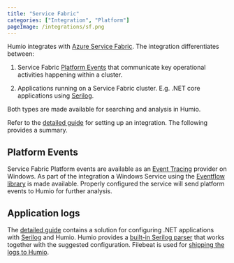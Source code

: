 ```yaml
---
title: "Service Fabric"
categories: ["Integration", "Platform"]
pageImage: /integrations/sf.png
---
```


Humio integrates with [Azure Service Fabric](https://azure.microsoft.com/en-us/services/service-fabric/). The integration differentiates between:

1. Service Fabric [Platform Events](https://docs.microsoft.com/en-us/azure/service-fabric/service-fabric-diagnostics-events) that communicate key operational activities happening within a cluster.  

2. Applications running on a Service Fabric cluster. E.g. .NET core applications using [Serilog](https://serilog.net). 

Both types are made available for searching and analysis in Humio. 

Refer to the [detailed guide](https://github.com/humio/service-fabric-humio) for setting up an integration. The following provides a summary. 

## Platform Events

Service Fabric Platform events are available as an [Event Tracing](https://docs.microsoft.com/en-us/windows/desktop/etw/about-event-tracing) provider on Windows. As part of the integration a Windows Service using the [Eventflow library](https://github.com/Azure/diagnostics-eventflow) is made available. Properly configured the service will send platform events to Humio for further analysis.

## Application logs

The [detailed guide](https://github.com/humio/service-fabric-humio) contains a solution for configuring .NET applications with [Serilog](https://serilog.net) and Humio. Humio provides a [built-in Serilog parser](/parsers/built-in-parsers/serilog) that works together with the suggested configuration. Filebeat is used for [shipping the logs to Humio](/integrations/data-shippers/beats/filebeat).